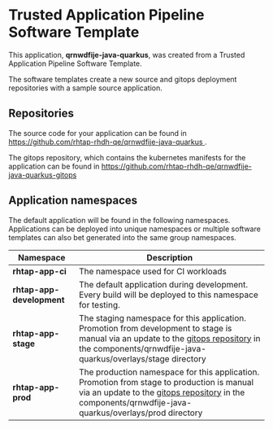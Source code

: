 # Trusted Application Pipeline Software Template

This application, **qrnwdfije-java-quarkus**, was created from a Trusted Application Pipeline Software Template.

The software templates create a new source and gitops deployment repositories with a sample source application. 

## Repositories

The source code for your application can be found in [https://github.com/rhtap-rhdh-qe/qrnwdfije-java-quarkus ](https://github.com/rhtap-rhdh-qe/qrnwdfije-java-quarkus ).
 
The gitops repository, which contains the kubernetes manifests for the application can be found in 
[https://github.com/rhtap-rhdh-qe/qrnwdfije-java-quarkus-gitops ](https://github.com/rhtap-rhdh-qe/qrnwdfije-java-quarkus-gitops ) 

## Application namespaces 

The default application will be found in the following namespaces. Applications can be deployed into unique namespaces or multiple software templates can also bet generated into the same group namespaces.  

|  Namespace   |  Description   |  
| -------- | -------- |
| **rhtap-app-ci** | The namespace used for CI workloads |
| **rhtap-app-development** | The default application during development. Every build will be deployed to this namespace for testing. |
| **rhtap-app-stage** | The staging namespace for this application. Promotion from development to stage is manual via an update to the [gitops repository](https://github.com/rhtap-rhdh-qe/qrnwdfije-java-quarkus-gitops ) in the components/qrnwdfije-java-quarkus/overlays/stage directory |
| **rhtap-app-prod** | The production namespace for this application. Promotion from stage to production is manual via an update to the [gitops repository](https://github.com/rhtap-rhdh-qe/qrnwdfije-java-quarkus-gitops ) in the components/qrnwdfije-java-quarkus/overlays/prod directory |